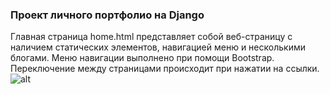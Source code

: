 ### Проект личного портфолио на Django

Главная страница home.html представляет собой веб-страницу с наличием статических элементов, навигацией меню и несколькими блогами.
Меню навигации выполнено при помощи Bootstrap.
Переключение между страницами происходит при нажатии на ссылки.
![alt](https://github.com/heavenyoung1/personal_portfolio_project/blob/master/home-link.png)
